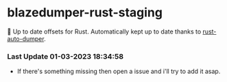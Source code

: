 # blazedumper-rust-staging

🚀 Up to date offsets for Rust. Automatically kept up to date thanks to [rust-auto-dumper](https://github.com/Akandesh/rust-auto-dumper).


### Last Update 01-03-2023 18:34:58
- If there's something missing then open a issue and i'll try to add it asap.